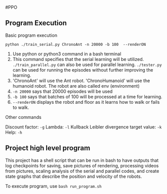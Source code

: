 #PPO

## Program Execution
Basic program execution

`python ./train_serial.py ChronoAnt -n 20000 -b 100  --renderON`

1. Use python or python3 command in a bash terminal
2. This command specifies that the serial learning will be utilized. `./train_parallel.py` can also be used for parallel learning. `./tester.py` can be used for running the episodes without further improving the learning. 
3. 'ChronoAnt' will use the Ant robot. 'ChronoHumanoid' will use the humanoid robot. The robot are also called env (environment)
4. `-n 20000` says that 20000 episodes will be used
5. `-b 100` says that batches of 100 will be processed at a time for learning.
6. `--renderON` displays the robot and floor as it learns how to walk or fails to walk.

Other commands

Discount factor: `-g`
Lambda: `-l`
Kullback Leibler divergence target value: `-k`
Help: `-h`

## Project high level program
This project has a shell script that can be run in bash to have outputs that log checkpoints for saving, save pictures of rendering, processing videos from pictures, scaling analysis of the serial and parallel codes, and create state graphs that describe the position and velocity of the robots.

To execute program, use `bash run_program.sh`